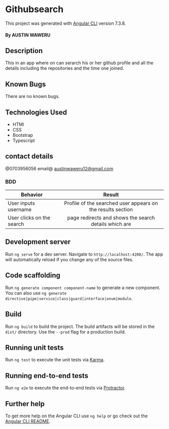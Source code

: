 # Githubsearch
This project was generated with [Angular CLI](https://github.com/angular/angular-cli) version 7.3.8.
#### By **AUSTIN WAWERU**
## Description
This in an app where on can serarch his or her github profile and all the details including the repositories and the time one joined.

## Known Bugs
There are no known bugs.
## Technologies Used
* HTMl 
* CSS  
* Bootstrap 
* Typescript
## contact details
@0703956056
email@ austinwaweru12@gmail.com

### BDD
| Behavior        | Result |
| ------------- |:----:|
| User inputs username  | Profile of the searched user appears on the results section |
| User clicks on the search  | page redirects and shows the search details which are   |


## Development server

Run `ng serve` for a dev server. Navigate to `http://localhost:4200/`. The app will automatically reload if you change any of the source files.

## Code scaffolding

Run `ng generate component component-name` to generate a new component. You can also use `ng generate directive|pipe|service|class|guard|interface|enum|module`.

## Build

Run `ng build` to build the project. The build artifacts will be stored in the `dist/` directory. Use the `--prod` flag for a production build.

## Running unit tests

Run `ng test` to execute the unit tests via [Karma](https://karma-runner.github.io).

## Running end-to-end tests

Run `ng e2e` to execute the end-to-end tests via [Protractor](http://www.protractortest.org/).

## Further help

To get more help on the Angular CLI use `ng help` or go check out the [Angular CLI README](https://github.com/angular/angular-cli/blob/master/README.md).
